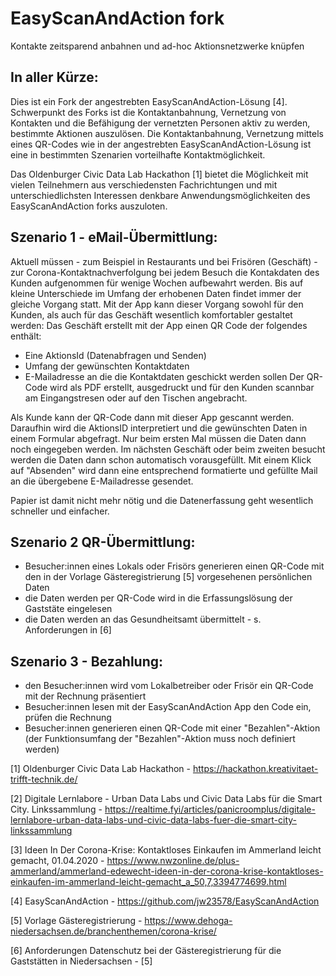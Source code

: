 # EasyScanAndAction fork 
Kontakte zeitsparend anbahnen und ad-hoc Aktionsnetzwerke knüpfen

## In aller Kürze:
Dies ist ein Fork der angestrebten EasyScanAndAction-Lösung [4]. Schwerpunkt des Forks ist die Kontaktanbahnung, Vernetzung von Kontakten und die Befähigung der vernetzten Personen aktiv zu werden, bestimmte Aktionen auszulösen. Die Kontaktanbahnung, Vernetzung mittels eines QR-Codes wie in der angestrebten EasyScanAndAction-Lösung ist eine in bestimmten Szenarien vorteilhafte Kontaktmöglichkeit.

Das Oldenburger Civic Data Lab Hackathon [1] bietet die Möglichkeit mit vielen Teilnehmern aus verschiedensten Fachrichtungen und mit unterschiedlichsten Interessen denkbare Anwendungsmöglichkeiten des EasyScanAndAction forks auszuloten.

## Szenario 1 - eMail-Übermittlung:
Aktuell müssen - zum Beispiel in Restaurants und bei Frisören (Geschäft) - zur Corona-Kontaktnachverfolgung bei jedem Besuch die Kontakdaten des Kunden aufgenommen für wenige Wochen aufbewahrt werden.
Bis auf kleine Unterschiede im Umfang der erhobenen Daten findet immer der gleiche Vorgang statt.
Mit der App kann dieser Vorgang sowohl für den Kunden, als auch für das Geschäft wesentlich komfortabler gestaltet werden:
Das Geschäft erstellt mit der App einen QR Code der folgendes enthält:
- Eine AktionsId (Datenabfragen und Senden)
- Umfang der gewünschten Kontaktdaten
- E-Mailadresse an die die Kontaktdaten geschickt werden sollen
Der QR-Code wird als PDF erstellt, ausgedruckt und für den Kunden scannbar am Eingangstresen oder auf den Tischen angebracht.

Als Kunde kann der QR-Code dann mit dieser App gescannt werden. Daraufhin wird die AktionsID interpretiert und die gewünschten Daten in einem Formular abgefragt. Nur beim ersten Mal müssen die Daten dann noch eingegeben werden. Im nächsten Geschäft oder beim zweiten besucht werden die Daten dann schon automatisch vorausgefüllt.
Mit einem Klick auf "Absenden" wird dann eine entsprechend formatierte und gefüllte Mail an die übergebene E-Mailadresse gesendet.

Papier ist damit nicht mehr nötig und die Datenerfassung geht wesentlich schneller und einfacher.

## Szenario 2 QR-Übermittlung:
- Besucher:innen eines Lokals oder Frisörs generieren einen QR-Code mit den in der Vorlage Gästeregistrierung [5] vorgesehenen persönlichen Daten 
- die Daten werden per QR-Code wird in die Erfassungslösung der Gaststäte eingelesen
- die Daten werden an das Gesundheitsamt übermittelt - s. Anforderungen in [6]

## Szenario 3 - Bezahlung:
- den Besucher:innen wird vom Lokalbetreiber oder Frisör ein QR-Code mit der Rechnung präsentiert
- Besucher:innen lesen mit der EasyScanAndAction App den Code ein, prüfen die Rechnung 
-  Besucher:innen generieren einen QR-Code mit einer "Bezahlen"-Aktion (der Funktionsumfang der "Bezahlen"-Aktion muss noch definiert werden)

[1] Oldenburger Civic Data Lab Hackathon - https://hackathon.kreativitaet-trifft-technik.de/

[2] Digitale Lernlabore - Urban Data Labs und Civic Data Labs für die Smart City. Linkssammlung - https://realtime.fyi/articles/panicroomplus/digitale-lernlabore-urban-data-labs-und-civic-data-labs-fuer-die-smart-city-linkssammlung

[3] Ideen In Der Corona-Krise: Kontaktloses Einkaufen im Ammerland leicht gemacht, 01.04.2020 - https://www.nwzonline.de/plus-ammerland/ammerland-edewecht-ideen-in-der-corona-krise-kontaktloses-einkaufen-im-ammerland-leicht-gemacht_a_50,7,3394774699.html

[4] EasyScanAndAction - https://github.com/jw23578/EasyScanAndAction

[5] Vorlage Gästeregistrierung - https://www.dehoga-niedersachsen.de/branchenthemen/corona-krise/

[6]  Anforderungen Datenschutz bei der Gästeregistrierung für die Gaststätten in Niedersachsen - [5]

